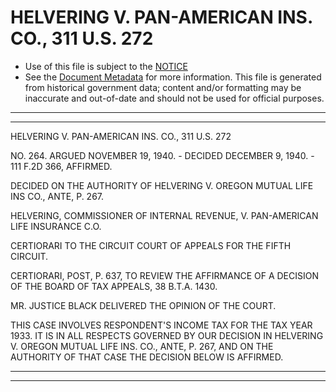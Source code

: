 ---
---

# HELVERING V. PAN-AMERICAN INS. CO., 311 U.S. 272

* Use of this file is subject to the [NOTICE](https://github.com/publicdocs/notice/blob/master/NOTICE)
* See the [Document Metadata](../../../) for more information.
  This file is generated from historical government data; content and/or formatting may be inaccurate and out-of-date and should not be used for official purposes.

----------
----------

HELVERING V. PAN-AMERICAN INS. CO., 311 U.S. 272

NO. 264.  ARGUED NOVEMBER 19, 1940.  - DECIDED DECEMBER 9, 1940.  - 111 F.2D 366, AFFIRMED.

DECIDED ON THE AUTHORITY OF HELVERING V. OREGON MUTUAL LIFE INS CO., ANTE, P. 267.

HELVERING, COMMISSIONER OF INTERNAL REVENUE, V. PAN-AMERICAN LIFE INSURANCE C.O.

CERTIORARI TO THE CIRCUIT COURT OF APPEALS FOR THE FIFTH CIRCUIT.

CERTIORARI, POST, P. 637, TO REVIEW THE AFFIRMANCE OF A DECISION OF THE BOARD OF TAX APPEALS, 38 B.T.A. 1430.

MR. JUSTICE BLACK DELIVERED THE OPINION OF THE COURT.

THIS CASE INVOLVES RESPONDENT'S INCOME TAX FOR THE TAX YEAR 1933.  IT IS IN ALL RESPECTS GOVERNED BY OUR DECISION IN HELVERING V. OREGON MUTUAL LIFE INS. CO., ANTE, P. 267, AND ON THE AUTHORITY OF THAT CASE THE DECISION BELOW IS AFFIRMED.


----------
----------

